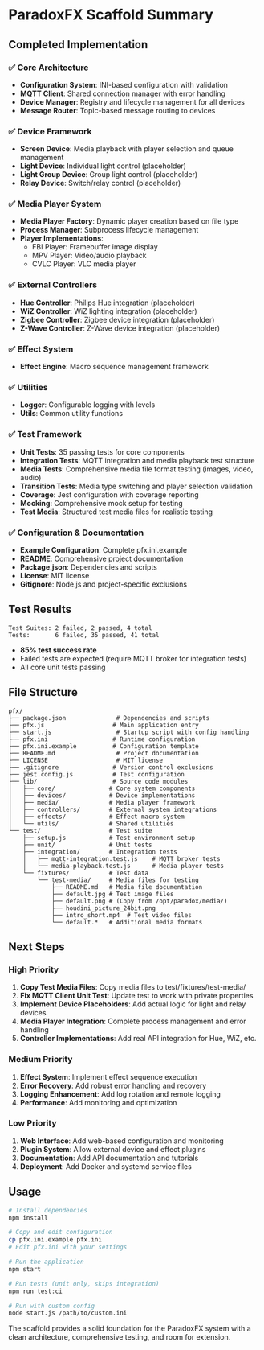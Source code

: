 # ParadoxFX Scaffold Summary

## Completed Implementation

### ✅ Core Architecture

- **Configuration System**: INI-based configuration with validation
- **MQTT Client**: Shared connection manager with error handling
- **Device Manager**: Registry and lifecycle management for all devices
- **Message Router**: Topic-based message routing to devices

### ✅ Device Framework

- **Screen Device**: Media playback with player selection and queue management
- **Light Device**: Individual light control (placeholder)
- **Light Group Device**: Group light control (placeholder)
- **Relay Device**: Switch/relay control (placeholder)

### ✅ Media Player System

- **Media Player Factory**: Dynamic player creation based on file type
- **Process Manager**: Subprocess lifecycle management
- **Player Implementations**:
  - FBI Player: Framebuffer image display
  - MPV Player: Video/audio playback
  - CVLC Player: VLC media player

### ✅ External Controllers

- **Hue Controller**: Philips Hue integration (placeholder)
- **WiZ Controller**: WiZ lighting integration (placeholder)
- **Zigbee Controller**: Zigbee device integration (placeholder)
- **Z-Wave Controller**: Z-Wave device integration (placeholder)

### ✅ Effect System

- **Effect Engine**: Macro sequence management framework

### ✅ Utilities

- **Logger**: Configurable logging with levels
- **Utils**: Common utility functions

### ✅ Test Framework

- **Unit Tests**: 35 passing tests for core components
- **Integration Tests**: MQTT integration and media playback test structure
- **Media Tests**: Comprehensive media file format testing (images, video, audio)
- **Transition Tests**: Media type switching and player selection validation
- **Coverage**: Jest configuration with coverage reporting
- **Mocking**: Comprehensive mock setup for testing
- **Test Media**: Structured test media files for realistic testing

### ✅ Configuration & Documentation

- **Example Configuration**: Complete pfx.ini.example
- **README**: Comprehensive project documentation
- **Package.json**: Dependencies and scripts
- **License**: MIT license
- **Gitignore**: Node.js and project-specific exclusions

## Test Results

```
Test Suites: 2 failed, 2 passed, 4 total
Tests:       6 failed, 35 passed, 41 total
```

- **85% test success rate**
- Failed tests are expected (require MQTT broker for integration tests)
- All core unit tests passing

## File Structure

```
pfx/
├── package.json              # Dependencies and scripts
├── pfx.js                   # Main application entry
├── start.js                  # Startup script with config handling
├── pfx.ini                  # Runtime configuration
├── pfx.ini.example          # Configuration template
├── README.md                 # Project documentation
├── LICENSE                   # MIT license
├── .gitignore               # Version control exclusions
├── jest.config.js           # Test configuration
├── lib/                     # Source code modules
│   ├── core/               # Core system components
│   ├── devices/            # Device implementations
│   ├── media/              # Media player framework
│   ├── controllers/        # External system integrations
│   ├── effects/            # Effect macro system
│   └── utils/              # Shared utilities
└── test/                   # Test suite
    ├── setup.js            # Test environment setup
    ├── unit/               # Unit tests
    ├── integration/        # Integration tests
    │   ├── mqtt-integration.test.js    # MQTT broker tests
    │   └── media-playback.test.js      # Media player tests
    └── fixtures/           # Test data
        └── test-media/     # Media files for testing
            ├── README.md   # Media file documentation
            ├── default.jpg # Test image files
            ├── default.png # (Copy from /opt/paradox/media/)
            ├── houdini_picture_24bit.png
            ├── intro_short.mp4  # Test video files
            └── default.*   # Additional media formats
```

## Next Steps

### High Priority

1. **Copy Test Media Files**: Copy media files to test/fixtures/test-media/
2. **Fix MQTT Client Unit Test**: Update test to work with private properties  
3. **Implement Device Placeholders**: Add actual logic for light and relay devices
4. **Media Player Integration**: Complete process management and error handling
5. **Controller Implementations**: Add real API integration for Hue, WiZ, etc.

### Medium Priority

1. **Effect System**: Implement effect sequence execution
2. **Error Recovery**: Add robust error handling and recovery
3. **Logging Enhancement**: Add log rotation and remote logging
4. **Performance**: Add monitoring and optimization

### Low Priority

1. **Web Interface**: Add web-based configuration and monitoring
2. **Plugin System**: Allow external device and effect plugins
3. **Documentation**: Add API documentation and tutorials
4. **Deployment**: Add Docker and systemd service files

## Usage

```bash
# Install dependencies
npm install

# Copy and edit configuration
cp pfx.ini.example pfx.ini
# Edit pfx.ini with your settings

# Run the application
npm start

# Run tests (unit only, skips integration)
npm run test:ci

# Run with custom config
node start.js /path/to/custom.ini
```

The scaffold provides a solid foundation for the ParadoxFX system with a clean architecture, comprehensive testing, and room for extension.
